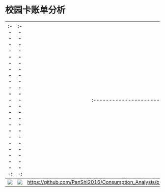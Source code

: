 # 校园卡账单分析
:-------------------------:|:-------------------------:|:-------------------------:
:-------------------------:|:-------------------------:|:-------------------------:
![](https://github.com/PanShi2016/Consumption_Analysis/blob/master/201801_consume.png) | ![](https://github.com/PanShi2016/Consumption_Analysis/blob/master/201801_consume_dinner.png) | https://github.com/PanShi2016/Consumption_Analysis/blob/master/201801_time_day.png 
